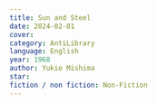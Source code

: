 ```yaml
---
title: Sun and Steel
date: 2024-02-01
cover: 
category: AntiLibrary
language: English
year: 1968
author: Yukio Mishima
star: 
fiction / non fiction: Non-Fiction
---
```

